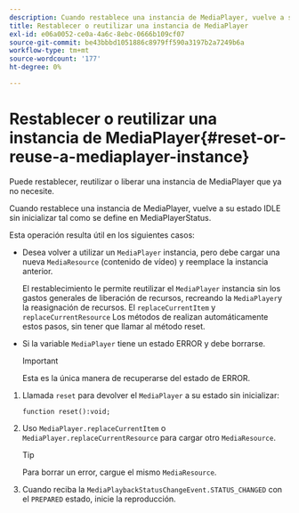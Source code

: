 ```yaml
---
description: Cuando restablece una instancia de MediaPlayer, vuelve a su estado IDLE sin inicializar tal como se define en MediaPlayerStatus.
title: Restablecer o reutilizar una instancia de MediaPlayer
exl-id: e06a0052-ce0a-4a6c-8ebc-0666b109cf07
source-git-commit: be43bbbd1051886c8979ff590a3197b2a7249b6a
workflow-type: tm+mt
source-wordcount: '177'
ht-degree: 0%

---
```


# Restablecer o reutilizar una instancia de MediaPlayer{#reset-or-reuse-a-mediaplayer-instance}

Puede restablecer, reutilizar o liberar una instancia de MediaPlayer que ya no necesite.

Cuando restablece una instancia de MediaPlayer, vuelve a su estado IDLE sin inicializar tal como se define en MediaPlayerStatus.

Esta operación resulta útil en los siguientes casos:

* Desea volver a utilizar un `MediaPlayer` instancia, pero debe cargar una nueva `MediaResource` (contenido de vídeo) y reemplace la instancia anterior.

   El restablecimiento le permite reutilizar el `MediaPlayer` instancia sin los gastos generales de liberación de recursos, recreando la `MediaPlayer`y la reasignación de recursos. El `replaceCurrentItem` y `replaceCurrentResource` Los métodos de realizan automáticamente estos pasos, sin tener que llamar al método reset.

* Si la variable `MediaPlayer` tiene un estado ERROR y debe borrarse.

   >[!IMPORTANT]
   >
   >Esta es la única manera de recuperarse del estado de ERROR.

1. Llamada `reset` para devolver el `MediaPlayer` a su estado sin inicializar:

   ```
   function reset():void; 
   ```

1. Uso `MediaPlayer.replaceCurrentItem` o `MediaPlayer.replaceCurrentResource` para cargar otro `MediaResource`.

   >[!TIP]
   >
   >Para borrar un error, cargue el mismo `MediaResource`.

1. Cuando reciba la `MediaPlaybackStatusChangeEvent.STATUS_CHANGED` con el `PREPARED` estado, inicie la reproducción.
